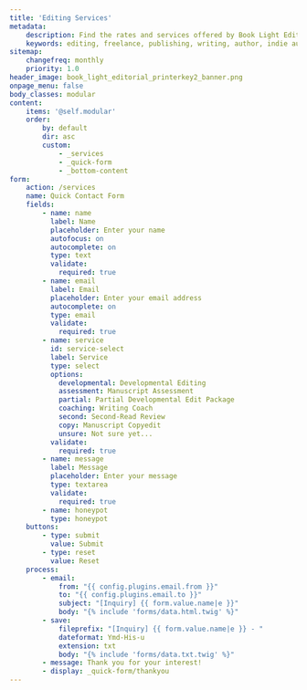 ```yaml
---
title: 'Editing Services'
metadata:
    description: Find the rates and services offered by Book Light Editorial, a freelance editing company that does developmental editing and copyediting
    keywords: editing, freelance, publishing, writing, author, indie author, editor, self-publishing, developmental editing, copyediting, manuscript, services
sitemap:
    changefreq: monthly
    priority: 1.0
header_image: book_light_editorial_printerkey2_banner.png
onpage_menu: false
body_classes: modular
content:
    items: '@self.modular'
    order:
        by: default
        dir: asc
        custom:
            - _services
            - _quick-form
            - _bottom-content
form:
    action: /services
    name: Quick Contact Form
    fields:
        - name: name
          label: Name
          placeholder: Enter your name
          autofocus: on
          autocomplete: on
          type: text
          validate:
            required: true
        - name: email
          label: Email
          placeholder: Enter your email address
          autocomplete: on
          type: email
          validate:
            required: true
        - name: service
          id: service-select
          label: Service
          type: select
          options:
            developmental: Developmental Editing
            assessment: Manuscript Assessment
            partial: Partial Developmental Edit Package
            coaching: Writing Coach
            second: Second-Read Review
            copy: Manuscript Copyedit
            unsure: Not sure yet...
          validate:
            required: true
        - name: message
          label: Message
          placeholder: Enter your message
          type: textarea
          validate:
            required: true
        - name: honeypot
          type: honeypot
    buttons:
        - type: submit
          value: Submit
        - type: reset
          value: Reset
    process:
        - email:
            from: "{{ config.plugins.email.from }}"
            to: "{{ config.plugins.email.to }}"
            subject: "[Inquiry] {{ form.value.name|e }}"
            body: "{% include 'forms/data.html.twig' %}"
        - save:
            fileprefix: "[Inquiry] {{ form.value.name|e }} - "
            dateformat: Ymd-His-u
            extension: txt
            body: "{% include 'forms/data.txt.twig' %}"
        - message: Thank you for your interest!
        - display: _quick-form/thankyou
---
```

